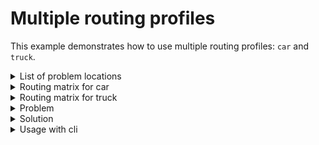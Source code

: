 # Multiple routing profiles

This example demonstrates how to use multiple routing profiles: `car` and `truck`.


<details>
    <summary>List of problem locations</summary><p>

```json
{{#include ../../../../../examples/json-pragmatic/data/basics/profiles.basic.locations.json}}
```

</p></details>

<details>
    <summary>Routing matrix for car</summary><p>

```json
{{#include ../../../../../examples/json-pragmatic/data/basics/profiles.basic.matrix.car.json}}
```

</p></details>

<details>
    <summary>Routing matrix for truck</summary><p>

```json
{{#include ../../../../../examples/json-pragmatic/data/basics/profiles.basic.matrix.truck.json}}
```

</p></details>


<details>
    <summary>Problem</summary><p>

```json
{{#include ../../../../../examples/json-pragmatic/data/basics/profiles.basic.problem.json}}
```

</p></details>

<details>
    <summary>Solution</summary><p>

```json
{{#include ../../../../../examples/json-pragmatic/data/basics/profiles.basic.solution.json}}
```

</p></details>

<details>
    <summary>Usage with cli</summary><p>

```
vrp-cli pragmatic profiles.basic.problem.json -m profiles.basic.matrix.car.json -m profiles.basic.matrix.truck -o profiles.basic.solution.json
```

</p></details>
